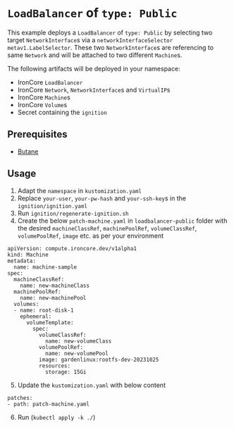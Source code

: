 # `LoadBalancer` of `type: Public`

This example deploys a `LoadBalancer` of `type: Public` by selecting two target `NetworkInterface`s via a `networkInterfaceSelector` `metav1.LabelSelector`. These two `NetworkInterface`s are referencing to same `Network` and will be attached to two different `Machine`s.

The following artifacts will be deployed in your namespace:   
- IronCore `LoadBalancer`
- IronCore `Network`, `NetworkInterface`s and `VirtualIP`s
- IronCore `Machine`s 
- IronCore `Volume`s
- Secret containing the `ignition`  

## Prerequisites

- [Butane](https://coreos.github.io/butane/)

## Usage
1. Adapt the `namespace` in `kustomization.yaml`
2. Replace `your-user`, `your-pw-hash` and `your-ssh-key`s in the `ignition/ignition.yaml`
3. Run `ignition/regenerate-ignition.sh`
4. Create the below `patch-machine.yaml` in `loadbalancer-public` folder with the desired `machineClassRef`, `machinePoolRef`, `volumeClassRef`, `volumePoolRef`, `image` etc. as per your environment

```
apiVersion: compute.ironcore.dev/v1alpha1
kind: Machine
metadata:
  name: machine-sample
spec:
  machineClassRef:
    name: new-machineClass
  machinePoolRef:
    name: new-machinePool
  volumes:
  - name: root-disk-1
    ephemeral:
      volumeTemplate:
        spec:
          volumeClassRef:
            name: new-volumeClass
          volumePoolRef:
            name: new-volumePool
          image: gardenlinux:rootfs-dev-20231025
          resources:
            storage: 15Gi
```

5. Update the `kustomization.yaml` with below content
```
patches:
- path: patch-machine.yaml
```

6. Run (`kubectl apply -k ./`) 